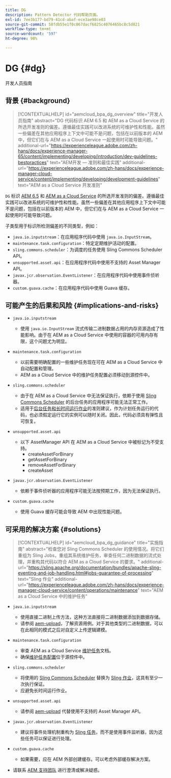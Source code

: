 ```yaml
---
title: DG
description: Pattern Detector 代码帮助页面。
exl-id: 7ee3b177-bd79-41cd-abaf-ece3ae98ce03
source-git-commit: 58fdb55e1f0c067dacf6825c4076465bc8c5d821
workflow-type: tm+mt
source-wordcount: '597'
ht-degree: 98%

---
```


# DG {#dg}

开发人员指南

## 背景 {#background}

>[!CONTEXTUALHELP]
>id="aemcloud_bpa_dg_overview"
>title="开发人员指南"
>abstract="DG 代码标识 AEM 6.5 和 AEM as a Cloud Service 的所选开发准则的偏差。遵循最佳实践可以改进系统的可维护性和性能。虽然一些偏差在其他应用程序上下文中可能不是问题，包括在以前版本的 AEM 中，但它们在与 AEM as a Cloud Service 一起使用时可能导致问题。"
>additional-url="https://experienceleague.adobe.com/zh-hans/docs/experience-manager-65/content/implementing/developing/introduction/dev-guidelines-bestpractices" text="AEM开发 — 准则和最佳实践"
>additional-url="https://experienceleague.adobe.com/zh-hans/docs/experience-manager-cloud-service/content/implementing/developing/development-guidelines" text="AEM as a Cloud Service 开发准则"


`DG`  标识 [AEM 6.5](https://experienceleague.adobe.com/zh-hans/docs/experience-manager-65/content/implementing/developing/introduction/dev-guidelines-bestpractices) 和 [AEM as a Cloud Service](https://experienceleague.adobe.com/zh-hans/docs/experience-manager-cloud-service/content/implementing/developing/development-guidelines) 的所选开发准则的偏差。遵循最佳实践可以改进系统的可维护性和性能。虽然一些偏差在其他应用程序上下文中可能不是问题，包括在以前版本的 AEM 中，但它们在与 AEM as a Cloud Service 一起使用时可能导致问题。

子类型用于标识所检测偏差的不同类型，例如：

* `java.io.inputstream`：在应用程序代码中使用 `java.io.InputStream`。
* `maintenance.task.configuration`：特定定期维护活动的配置。
* `sling.commons.scheduler`：为调度的任务使用 Sling Commons Scheduler API。
* `unsupported.asset.api`：在应用程序代码中使用不支持的 Asset Manager API。
* `javax.jcr.observation.EventListener`：在应用程序代码中使用事件侦听器。
* `custom.guava.cache`：在应用程序代码中使用 Guava 缓存。

## 可能产生的后果和风险 {#implications-and-risks}

* `java.io.inputstream`
   * 使用 `java.io.InputStream` 流式传输二进制数据占用的内存资源造成了性能影响。由于在 AEM as a Cloud Service 中使用的容器的可用内存有限，这个问题尤为明显。

* `maintenance.task.configuration`
   * 以前需要明确配置的一些维护任务现在可在 AEM as a Cloud Service 中自动配置和管理。
   * AEM as a Cloud Service 中的维护任务配置必须移动到源控件中。

* `sling.commons.scheduler`
   * 由于在 AEM as a Cloud Service 中无法保证执行，依赖于使用 [Sling Commons Scheduler](https://sling.apache.org/documentation/bundles/scheduler-service-commons-scheduler.html) 的后台任务的应用程序可能无法正常工作。
   * 适用于[后台任务和长时间运行作业](https://experienceleague.adobe.com/zh-hans/docs/experience-manager-cloud-service/content/implementing/developing/development-guidelines#background-tasks-and-long-running-jobs)的准则建议，作为计划任务运行的代码，也必须假定运行它的实例可以随时关闭。因此，代码必须具有弹性且可恢复。

* `unsupported.asset.api`
   * 以下 AssetManager API 在 AEM as a Cloud Service 中被标记为不受支持。
      * createAssetForBinary
      * getAssetForBinary
      * removeAssetForBinary
      * createAsset

* `javax.jcr.observation.EventListener`
   * 依赖于事件侦听器的应用程序可能无法按预期工作，因为无法保证执行。

* `custom.guava.cache`
   * 使用 Guava 缓存可能会导致 AEM 中出现性能问题。


## 可采用的解决方案 {#solutions}

>[!CONTEXTUALHELP]
>id="aemcloud_bpa_dg_guidance"
>title="实施指南"
>abstract="检查您对 Sling Commons Scheduler 的使用情况。将它们重组为 Sling Jobs，重组其系统维护任务，审查任何二进制数据的流式处理，并重构其代码以符合 AEM as a Cloud Service 的要求。"
>additional-url="https://sling.apache.org/documentation/bundles/apache-sling-eventing-and-job-handling.html#jobs-guarantee-of-processing" text="Sling 作业"
>additional-url="https://experienceleague.adobe.com/zh-hans/docs/experience-manager-cloud-service/content/operations/maintenance" text="AEM as a Cloud Service 中的维护任务"

* `java.io.inputstream`
   * 使用直接二进制上传方法，这种方法直接将二进制数据添加到数据存储。
   * 请参阅 [aem-upload](https://github.com/adobe/aem-upload)，了解资源用例。对于其他类型的二进制数据，可以在此相同的模式之后对自定义上传逻辑建模。

* `maintenance.task.configuration`
   * 审查 AEM as a Cloud Service [维护任务](https://experienceleague.adobe.com/zh-hans/docs/experience-manager-cloud-service/content/operations/maintenance)文档。
   * 确保[维护任务配置](https://experienceleague.adobe.com/zh-hans/docs/experience-manager-cloud-service/content/implementing/deploying/overview#maintenance-tasks-configuration-in-source-control)位于源控件中。

* `sling.commons.scheduler`
   * 将使用的 [Sling Commons Scheduler](https://sling.apache.org/documentation/bundles/scheduler-service-commons-scheduler.html) 替换为 [Sling 作业](https://sling.apache.org/documentation/bundles/apache-sling-eventing-and-job-handling.html#jobs-guarantee-of-processing)，这具有至少一次执行保证。
   * 应避免长时间运行作业。

* `unsupported.asset.api`
   * 请参阅 [aem-upload](https://github.com/adobe/aem-upload) 代替使用不支持的 Asset Manager API。

* `javax.jcr.observation.EventListener`
   * 建议将事件处理机制重构为 [Sling 任务](https://sling.apache.org/documentation/bundles/apache-sling-eventing-and-job-handling.html#jobs-guarantee-of-processing)，而不是使用事件监听器，因为这些任务可以保证进行处理。

* `custom.guava.cache`
   * 如果需要，应在 AEM 外部创建缓存。可以考虑外部缓存解决方案。
* 请联系 [AEM 支持团队](https://helpx.adobe.com/cn/enterprise/using/support-for-experience-cloud.html) 进行澄清或解决疑惑。

